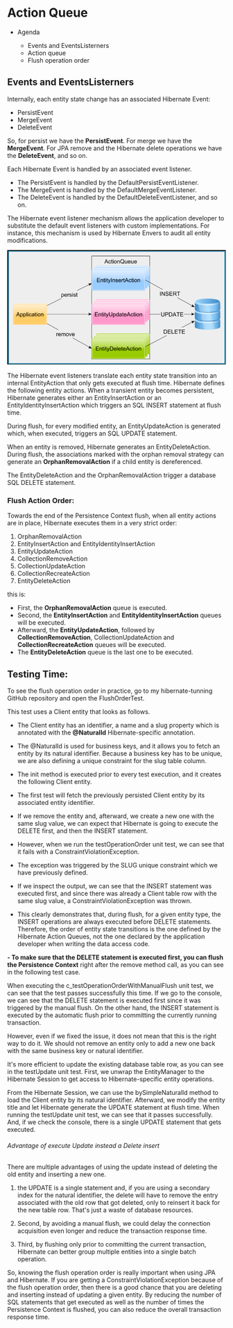 # Action Queue

- Agenda
	
	- Events and EventsListerners
	- Action queue
	- Flush operation order



## Events and EventsListerners

Internally, each entity state change has an associated Hibernate Event:

- PersistEvent
- MergeEvent
- DeleteEvent

So, for persist we have the **PersistEvent**. For merge we have the **MergeEvent**. For JPA remove and the Hibernate delete operations we have the **DeleteEvent**, and so on.

Each Hibernate Event is handled by an associated event listener.

* The PersistEvent is handled by the DefaultPersistEventListener.
* The MergeEvent is handled by the DefaultMergeEventListener.
* The DeleteEvent is handled by the DefaultDeleteEventListener, and so on.


The Hibernate event listener mechanism allows the application developer to substitute the default event listeners with custom implementations.
For instance, this mechanism is used by Hibernate Envers to audit all entity modifications.


![events-and-the-action-queue.png](imgs/events-and-the-action-queue.png)

The Hibernate event listeners translate each entity state transition into an internal EntityAction that only gets executed at flush time.
Hibernate defines the following entity actions. When a transient entity becomes persistent, Hibernate generates either an EntitylnsertAction or an EntityldentitylnsertAction which triggers an SQL INSERT statement at flush time.

During flush, for every modified entity, an EntityUpdateAction is
generated which, when executed, triggers an SQL UPDATE statement.

When an entity is removed, Hibernate generates an EntityDeleteAction.
During flush, the associations marked with the orphan removal strategy can generate an **OrphanRemovalAction** if a child entity is dereferenced.

The EntityDeleteAction and the OrphanRemovalAction trigger a database SQL DELETE statement.


### Flush Action Order:

Towards the end of the Persistence Context flush, when all entity
actions are in place, Hibernate executes them in a very strict order:


1. OrphanRemovalAction
2. EntityInsertAction and EntityIdentityInsertAction
3. EntityUpdateAction
4. CollectionRemoveAction
5. CollectionUpdateAction
6. CollectionRecreateAction
7. EntityDeleteAction

this is:
- First, the **OrphanRemovalAction** queue is executed. 
- Second, the **EntitylnsertAction** and **EntityldentitylnsertAction** queues will be executed.
- Afterward, the **EntityUpdateAction**, followed by **CollectionRemoveAction**, CollectionUpdateAction and **CollectionRecreateAction** queues will be executed.
-  The **EntityDeleteAction** queue is the last one to be executed.


## Testing Time:

To see the flush operation order in
practice, go to my hibernate-tunning GitHub repository and open the FlushOrderTest.


This test uses a Client entity that looks as follows.

- The Client entity has an identifier, a name and a slug property which is annotated with the **@NaturalId** Hibernate-specific annotation.

- The @NaturalId is used for business keys, and it allows you to fetch an entity by its natural identifier. Because a business key has to be unique, we are also defining a unique constraint for the slug table column.

- The init method is executed prior to every test execution, and it creates the following Client entity.

- The first test will fetch the previously persisted Client entity by its associated entity identifier.

- If we remove the entity and, afterward, we create a new one with the same slug value, we can expect that Hibernate is going to execute the DELETE first, and then the INSERT statement.

- However, when we run the testOperationOrder unit test, we can see that it fails with a ConstraintViolationException.

- The exception was triggered by the SLUG unique constraint which we have previously defined.

- If we inspect the output, we can see that the INSERT statement was executed first, and since there was already a Client table row with the same slug value, a ConstraintViolationException was thrown.

- This clearly demonstrates that, during flush, for a given entity type, the INSERT operations are always executed before DELETE statements. Therefore, the order of entity state transitions is the one defined by the Hibernate Action Queues, not the one declared by the application developer when writing the data access code.
 
**- To make sure that the DELETE statement is executed first, you can flush the Persistence Context** right after the remove method call, as you can see in the following test case.

When executing the c_testOperationOrderWithManualFlush unit test, we can see that the test passes successfully this time. If we go to the console, we can see that the DELETE statement is executed first since it was triggered by the manual flush. On the other hand, the INSERT statement is executed by the automatic
flush prior to committing the currently running transaction.

However, even if we fixed the issue, it does not mean that this is the right way to do it. We should not remove an entity only to add a new one back with the same business key or natural identifier.

It's more efficient to update the existing database table row, as you can see in the testUpdate unit test.  First, we unwrap the EntityManager to the Hibernate Session to get access to Hibernate-specific entity operations.

From the Hibernate Session, we can use the bySimpleNaturalld method to load the Client entity by its natural identifier. Afterward, we modify the entity title and let Hibernate generate the UPDATE statement at flush time. 
When running the testUpdate unit test, we can see that it passes successfully. And, if we check the console, there is a single UPDATE statement that gets executed.



###### Advantage of execute Update instead a Delete insert

There are multiple advantages of using the update instead of deleting the old entity and inserting a new one. 

1. the UPDATE is a single statement and, if you are using a secondary index for the natural identifier, the delete will have to remove the entry associated with the old row that got deleted, only to reinsert it back for the new table row. That's just a waste of database resources.

2. Second, by avoiding a manual flush, we could delay the connection acquisition even longer and reduce the transaction response time.

3. Third, by flushing only prior to committing the current transaction, Hibernate can better group multiple entities into a single batch operation. 


So, knowing the flush operation order is really important when using JPA and Hibernate. If you are getting a ConstraintViolationException because of the flush operation order, then there is a good chance that you are deleting and inserting instead of updating a given entity. By reducing the number of SQL statements that get executed as well as the number of times the Persistence Context is flushed, you can also reduce the overall
transaction response time.

